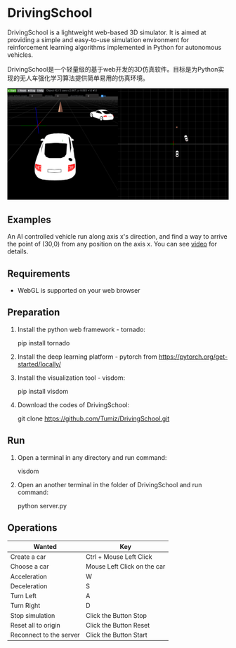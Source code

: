 # DrivingSchool

DrivingSchool is a lightweight web-based 3D simulator. It is aimed at providing a simple and easy-to-use simulation environment for  reinforcement learning algorithms implemented in Python for autonomous vehicles.

DrivingSchool是一个轻量级的基于web开发的3D仿真软件。目标是为Python实现的无人车强化学习算法提供简单易用的仿真环境。

![Shot](doc/shot.png)

## Examples

An AI controlled vehicle run along axis x's direction, and find a way to arrive the point of (30,0) from any position on the axis x. You can see [video](https://v.youku.com/v_show/id_XNDA4MTUyMDQ1Mg==.html) for details.

## Requirements

* WebGL is supported on your web browser

## Preparation

1. Install the python web framework - tornado:

    pip install tornado

2. Install the deep learning platform - pytorch from https://pytorch.org/get-started/locally/

3. Install the visualization tool - visdom:

    pip install visdom

4. Download the codes of DrivingSchool:

    git clone https://github.com/Tumiz/DrivingSchool.git

## Run

1. Open a terminal in any directory and run command:

    visdom

1. Open an another terminal in the folder of DrivingSchool and run command:

    python server.py

## Operations

|    Wanted | Key 
----------- |-----
 Create a car| Ctrl + Mouse Left Click 
Choose a car| Mouse Left Click on the car
Acceleration | W
Deceleration| S
Turn Left| A
Turn Right|D
Stop simulation | Click the Button Stop
Reset all to origin| Click the Button Reset
Reconnect to the server|Click the Button Start